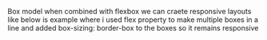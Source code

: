 <!--Q  How does the Box Model influence layout when combined with Flexbox? Provide an example to demonstrate.-->

<!-- ANSWER -->
 Box model when combined with flexbox we can craete responsive layouts like below is example where i used flex property to make multiple boxes in a line and added box-sizing: border-box to the boxes so it remains responsive

<!DOCTYPE html>
<html lang="en">
  <head>
    <meta charset="UTF-8" />
    <meta name="viewport" content="width=device-width, initial-scale=1.0" />
    <title>Document</title>
    <style>
      .boxes {
        display: flex;
        box-sizing:border-box;
     
      }
      .box {
        width: 50px;
        height:50px;
        padding:5px;
        border: 5px solid red;
        box-sizing:border-box;
      }
    </style>
  </head>
  <body>
  <div class="boxes">
    <div class="box"></div>
    <div class="box"></div>
    <div class="box"></div>
    <div class="box"></div>
  </div>
  </body>
</html>
